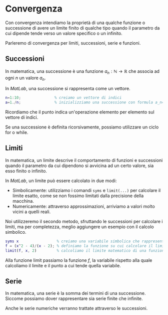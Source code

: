 # Convergenza
Con convergenza intendiamo la proprietà di una qualche funzione o successione di avere un limite finito di qualche tipo quando il parametro da cui dipende tende verso un valore specifico o un infinito.

Parleremo di convergenza per limiti, successioni, serie e funzioni.
## Successioni
In matematica, una successione è una funzione $`a_n:\mathbb{N}→\mathbb{R}`$ che associa ad ogni $`n`$ un valore $`a_n`$.

In *MatLab*, una successione si rappresenta come un vettore.
```matlab
n=1:10;               % creiamo un vettore di indici
a=1./n;               % inizializziamo una successione con formula a_n=1/n
```
Ricordiamo che il punto indica un'operazione elemento per elemento sul vettore di indici.

Se una successione è definita ricorsivamente, possiamo utilizzare un ciclo for o while.
## Limiti
In matematica, un limite descrive il comportamento di funzioni e successioni quando il parametro da cui dipendono si avvicina ad un certo valore, sia esso finito o infinito.

In *MatLab*, un limite può essere calcolato in due modi:
- Simbolicamente: utilizziamo i comandi `syms` e `limit(...)` per calcolare il limite esatto, come se non fossimo limitati dalla precisione della macchina.
- Numericamente: attraverso approssimazioni, arriviamo a valori molto vicini a quelli reali.

Noi utilizzeremo il secondo metodo, sfruttando le successioni per calcolare i limiti, ma per completezza, meglio aggiungere un esempio con il calcolo simbolico.
```matlab
syms x                 % creiamo una variabile simbolica che rappresenta un simbolo matematico
f = (x^2 - 4)/(x - 2); % definiamo la funzione su cui calcolare il limite
limit(f, x, 2)         % calcoliamo il limite matematico di una funzione con parametri simbolici
```
Alla funzione limit passiamo la funzione $`f`$, la variabile rispetto alla quale calcoliamo il limite e il punto a cui tende quella variabile.
## Serie
In matematica, una serie è la somma dei termini di una successione. Siccome possiamo dover rappresentare sia serie finite che infinite.

Anche le serie numeriche verranno trattate attraverso le successioni.
